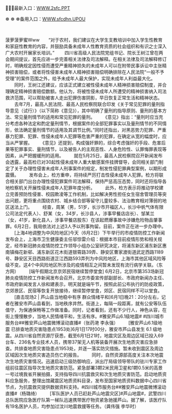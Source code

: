 <p>
	🥞🥞🥞最新入口：<a href="http://www.baidu.com/link?url=6MA2SWnO3Raqke39an_0PUxosM6ZrUGzi1BN9tNnlPW&wd">WWW.2sfc.PPT</a> 
	<p>
		☸
☸
☸备用入口：<a href="http://www.baidu.com/link?url=6MA2SWnO3Raqke39an_0PUxosM6ZrUGzi1BN9tNnlPW&wd">WWW.sfcdhn.UPOU</a> 
	</p>
	<p>
		<br />
	</p>
	<p>
		菠萝菠萝蜜Www　　“对于农村，我们建议在大学生支教培训中加入学生性教育和家庭性教育的内容，并鼓励具备未成年人性教育资质的社会组织和有识之士深入广大农村开展家长培训。”
　　四川省高级人民法院党组书记、院长王树江曾在两会期间提议，首先应进一步完善相关法律及司法解释。在相关法律及司法解释修订时，明确规定因性侵而遭受严重精神损失的未成年人可以在附带民事诉讼中主张精神损害赔偿，或者将性侵害未成年人精神损害赔偿明确排除在人民法院“一般不予受理”的案件范围之外，给予未成年人最大保护，实现未成年人利益最大化。
　　同时，王树江还建议，应该正式建立被性侵未成年人精神损害赔偿制度，并合理确定精神损害赔偿数额。他认为，将被性侵未成年人所遭受的精神损害纳入司法救济范围，可以帮助被害人走出犯罪伤害阴影，早日恢复正常生活和精神状态。
　　去年7月，最高人民法院、最高人民检察院联合印发《关于常见犯罪的量刑指导意见（试行）》（以下简称《意见》），其中明确了量刑的指导原则、量刑的基本方法、常见量刑情节的适用和常见犯罪的量刑。
　　《意见》指出：“量刑时应当充分考虑各种法定和酌定量刑情节，根据案件的全部犯罪事实以及量刑情节的不同情形，依法确定量刑情节的适用及其调节比例。”同时还指出，对黑恶势力犯罪、严重暴力犯罪、犯罪、性侵未成年人犯罪等危害严重的犯罪，在确定从宽的幅度时，应当从严掌握。
　　《意见》还提到，构成强奸罪的，综合考虑强奸的手段、危害后果等犯罪事实、量刑情节，以及被告人的主观恶性、人身危险性、认罪悔罪表现等因素，从严把握缓刑的适用。
　　就在5月25日，最高人民检察院召开新闻发布会透露，最高检已对30起性侵未成年人重大敏感案件挂牌督导，会同相关部门制定了关于办理性侵害未成年人刑事案件的规定，制发性侵犯罪典型案例，以期形成震慑。
　　发布会上，检方重申，将持续严厉打击性侵未成年人犯罪。检方将联合相关部门出台办理性侵犯罪案件司法解释，保持严惩高压态势，同时还将指导各地检察机关开展性侵未成年人犯罪年度分析。
　　此外，检方表示将推动学校建立完善预防性侵害、校园欺凌等工作机制，比如解决男性担任女生宿舍管理员等突出问题，更将重点围绕农村、城乡结合部等留守儿童较多、法治教育相对薄弱的地区送法上门。
　　经查，周某（男，51岁，长沙市开福区人，长沙中帆气体有限公司法定代表人）、舒某（女，34岁，长沙县人，涉事早餐店店长）、邹某兰（女，41岁，新化县人，涉事早餐店股东）在该起燃爆事故中涉嫌危险物品肇事罪。6月2日，我局依法对上述3人予以刑事拘留。目前，案件正在进一步办理中。
　　[上海4地调整为中风险地区]今天（6月2日）下午举行的市疫情防控工作新闻发布会上，上海市卫生健康委主任邬惊雷介绍：根据本市目前疫情形势和相关规定，经市新冠肺炎疫情防控工作领导小组办公室研究决定，将浦东新区浦东新区惠南镇梅花新邨、浦东新区花木街道银霄路39弄、静安区曹家渡街道武定西路1189号、静安区天目西路街道芷江西路593弄列为中风险地区，上海市其他区域风险等级不变。这4个中风险地区所涉及的疫情相互之间暂未发现有流行病学关联。（东方网）
　　[端午假期北京京郊民宿继续暂停堂食] 6月2日，北京市第353场新冠肺炎疫情防控工作新闻发布会召开。北京市委宣传部副部长、市政府新闻办主任、市政府新闻发言人徐和建表示，明天就是端午节，按照此前公布执行的防疫政策，京郊景区、民宿等恢复开放接待，继续暂停堂食，郊区、民宿同样不可以堂食。
　　[直击现场2 | 芦山县当地稳中有序 群众情绪平和]6月1日晚21：20分左右，记者在雅安市芦山县看到，当地秩序井然。街道上，每隔一段距离，就有公安等队伍值守，为保通保畅等工作做准备。同时，记者看到，还有不少行人，神色从容，在街上慢慢散步，当地人民情绪平和，生活有序。#雅安芦山6.1级地震# #四川城市服务台##雅安芦山地震微博滚动直播#（张药滟 李永强）
　　[雅安芦山6.1级地震 已排查地质灾害隐患点1953处]6月1日17时00分，雅安市芦山县发生 6.1 级地震。从四川省自然资源厅获悉，截至6月1日21时，地震灾区及周边区域已投入69台车、236名专业技术人员，携带37架无人机等装备开展次生地质灾害应急排查。共排查地质灾害隐患点1953处，并逐一落实防灾措施。暂未收到震区及周边区域因次生地质灾害造员伤亡的报告。
　　同时，自然资源部高度关注本次地震次生地质灾害情况。迅速启动三级防御响应，派出厅局级领导带队的驻川专家工作组前往震区指导次生地质灾害防范。紧急部署3颗2米民用卫星和1颗0.5米的高景一号过境我省开展拍摄，支持指导四川抗震救灾和次生地质灾害防范。启动地质资料应急服务，整理出馆藏震区地质资料目录，发布至国家地质资料数据中心四川省节点，为抗震救灾提供数据资料支持。#四川城市服务台##雅安芦山地震微博滚动直播#（杨璐绮）
　　[军队医护人员已赶赴芦山地震灾区]#芦山地震#，武警四川总队医院应急医疗队第一梯队迅速携带医疗物资紧急驰援芦山。据了解，该医疗队有19名医护人员，均参加过汶川地震救援等任务。（龚伟强 李华时）
	</p>
